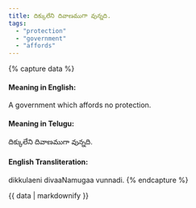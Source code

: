 ```yaml
---
title: దిక్కులేని దివాణముగా వున్నది.
tags:
  - "protection"
  - "government"
  - "affords"
---
```


{% capture data %}
#### Meaning in English:
A government which affords no protection.

#### Meaning in Telugu:
దిక్కులేని దివాణముగా వున్నది.

#### English Transliteration:
dikkulaeni divaaNamugaa vunnadi.
{% endcapture %}

<div class="notice">{{ data | markdownify }}</div>

